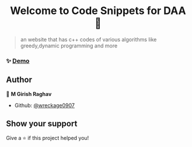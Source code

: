 <h1 align="center">Welcome to Code Snippets for DAA  👋</h1>
<p>
</p>

> an website that has  c++ codes of various algorithms like greedy,dynamic programming and more

### ✨ [Demo](https://wreckage0907.github.io/DAA/)

## Author

👤 **M Girish Raghav**

* Github: [@wreckage0907](https://github.com/wreckage0907)

## Show your support

Give a ⭐️ if this project helped you!